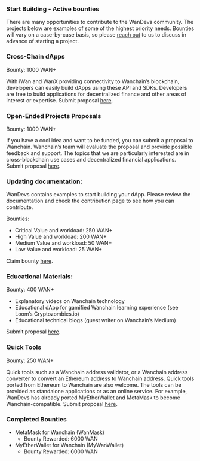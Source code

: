 
### Start Building - Active bounties
There are many opportunities to contribute to the WanDevs community. The projects below are examples of some of the highest priority needs. Bounties will vary on a case-by-case basis, so please <a href="https://forms.gle/oSK9HW5ngaS9kvvK7" target="_blank" rel="noopener">reach out</a> to us to discuss in advance of starting a project.

### Cross-Chain dApps 

Bounty: 1000 WAN+ 

With iWan and WanX providing connectivity to Wanchain’s blockchain, developers can easily build dApps using these API and SDKs. Developers are free to build applications for decentralized finance and other areas of interest or expertise. Submit proposal <a href="https://forms.gle/oSK9HW5ngaS9kvvK7" target="_blank" rel="noopener">here</a>. 

### Open-Ended Projects Proposals 

Bounty: 1000 WAN+ 

If you have a cool idea and want to be funded, you can submit a proposal to Wanchain. Wanchain’s team will evaluate the proposal and provide possible feedback and support. The topics that we are particularly interested are in cross-blockchain use cases and decentralized financial applications. Submit proposal <a href="https://forms.gle/oSK9HW5ngaS9kvvK7" target="_blank" rel="noopener">here</a>. 

###  Updating documentation: 

WanDevs contains examples to start building your dApp. Please review the documentation and check the contribution page to see how you can contribute. 

Bounties:  

- Critical Value and workload: 250 WAN+ 
- High Value and workload: 200 WAN+  
- Medium Value and workload: 50 WAN+ 
- Low Value and workload: 25 WAN+ 

Claim bounty <a href="https://forms.gle/oSK9HW5ngaS9kvvK7" target="_blank" rel="noopener">here</a>. 

### Educational Materials:  

Bounty: 400 WAN+ 

- Explanatory videos on Wanchain technology 
- Educational dApp for gamified Wanchain learning experience (see Loom’s Cryptozombies.io) 
- Educational technical blogs (guest writer on Wanchain’s Medium) 

Submit proposal <a href="https://forms.gle/oSK9HW5ngaS9kvvK7" target="_blank" rel="noopener">here</a>. 

### Quick Tools 

Bounty: 250 WAN+ 

Quick tools such as a Wanchain address validator, or a Wanchain address converter to convert an Ethereum address to Wanchain address. Quick tools ported from Ethereum to Wanchain are also welcome. The tools can be provided as standalone applications or as an online service. For example, WanDevs has already ported MyEtherWallet and MetaMask to become Wanchain-compatible. Submit proposal <a href="https://forms.gle/oSK9HW5ngaS9kvvK7" target="_blank" rel="noopener">here</a>. 

### Completed Bounties 

- MetaMask for Wanchain (WanMask) 
  - Bounty Rewarded: 6000 WAN 
- MyEtherWallet for Wanchain (MyWanWallet) 
  - Bounty Rewarded: 6000 WAN 
